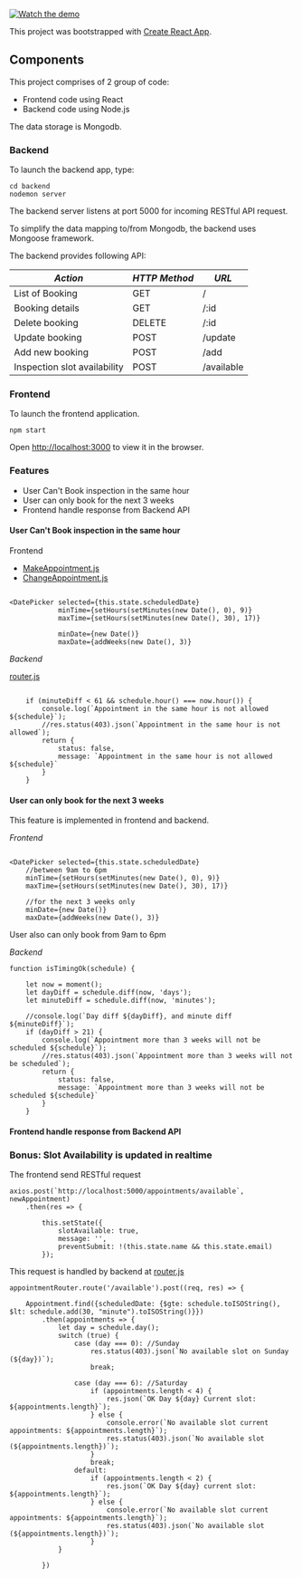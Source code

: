 [![Watch the demo](https://img.youtube.com/vi/xmO-qMJuyB0/maxresdefault.jpg)](https://youtu.be/xmO-qMJuyB0)

This project was bootstrapped with [Create React App](https://github.com/facebook/create-react-app).


## Components

This project comprises of 2 group of code:
* Frontend code using React
* Backend code using Node.js

The data storage is Mongodb.

### Backend

To launch the backend app, type:

```$bash
cd backend
nodemon server
```

The backend server listens at port 5000 for incoming RESTful API request.

To simplify the data mapping to/from Mongodb, the backend uses Mongoose framework.

The backend provides following API:


| *Action* | *HTTP Method* | *URL* |
|---|---|---|
| List of Booking | GET | / |
| Booking details | GET | /:id |
| Delete booking | DELETE | /:id |
| Update booking | POST | /update |
| Add new booking | POST | /add |
| Inspection slot availability | POST | /available |

### Frontend

To launch the frontend application.
```$bash
npm start
```

Open [http://localhost:3000](http://localhost:3000) to view it in the browser.

### Features

* User Can't Book inspection in the same hour
* User can only book for the next 3 weeks
* Frontend handle response from Backend API


#### User Can't Book inspection in the same hour
Frontend

* [MakeAppointment.js](./src/components/MakeAppointment.js)
* [ChangeAppointment.js](./src/components/ChangeAppointment.js)
```$xslt

<DatePicker selected={this.state.scheduledDate}
            minTime={setHours(setMinutes(new Date(), 0), 9)}
            maxTime={setHours(setMinutes(new Date(), 30), 17)}

            minDate={new Date()}
            maxDate={addWeeks(new Date(), 3)}
```

*Backend*

[router.js](./backend/router.js)

```$xslt

    if (minuteDiff < 61 && schedule.hour() === now.hour()) {
        console.log(`Appointment in the same hour is not allowed ${schedule}`);
        //res.status(403).json(`Appointment in the same hour is not allowed`);
        return {
            status: false,
            message: `Appointment in the same hour is not allowed ${schedule}`
        }
    }
```


#### User can only book for the next 3 weeks
This feature is implemented in frontend and backend.

*Frontend*

```$xslt

<DatePicker selected={this.state.scheduledDate}
    //between 9am to 6pm    
    minTime={setHours(setMinutes(new Date(), 0), 9)}
    maxTime={setHours(setMinutes(new Date(), 30), 17)}

    //for the next 3 weeks only
    minDate={new Date()}
    maxDate={addWeeks(new Date(), 3)}
```

User also can only book from 9am to 6pm


*Backend*

```$xslt
function isTimingOk(schedule) {

    let now = moment();
    let dayDiff = schedule.diff(now, 'days');
    let minuteDiff = schedule.diff(now, 'minutes');

    //console.log(`Day diff ${dayDiff}, and minute diff ${minuteDiff}`);
    if (dayDiff > 21) {
        console.log(`Appointment more than 3 weeks will not be scheduled ${schedule}`);
        //res.status(403).json(`Appointment more than 3 weeks will not be scheduled`);
        return {
            status: false,
            message: `Appointment more than 3 weeks will not be scheduled ${schedule}`
        }
    }
```
#### Frontend handle response from Backend API

### Bonus: Slot Availability is updated in realtime

The frontend send RESTful request
```$xslt
axios.post(`http://localhost:5000/appointments/available`, newAppointment)
    .then(res => {

        this.setState({
            slotAvailable: true,
            message: '',
            preventSubmit: !(this.state.name && this.state.email)
        });

```

This request is handled by backend at
[router.js](./backend/router.js)

```$xslt
appointmentRouter.route('/available').post((req, res) => {

    Appointment.find({scheduledDate: {$gte: schedule.toISOString(), $lt: schedule.add(30, "minute").toISOString()}})
        .then(appointments => {
            let day = schedule.day();
            switch (true) {
                case (day === 0): //Sunday
                    res.status(403).json(`No available slot on Sunday (${day})`);
                    break;

                case (day === 6): //Saturday
                    if (appointments.length < 4) {
                        res.json(`OK Day ${day} Current slot: ${appointments.length}`);
                    } else {
                        console.error(`No available slot current appointments: ${appointments.length}`);
                        res.status(403).json(`No available slot (${appointments.length})`);
                    }
                    break;
                default:
                    if (appointments.length < 2) {
                        res.json(`OK Day ${day} current slot: ${appointments.length}`);
                    } else {
                        console.error(`No available slot current appointments: ${appointments.length}`);
                        res.status(403).json(`No available slot (${appointments.length})`);
                    }
            }

        })
```